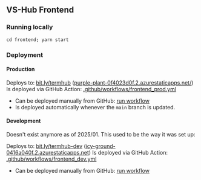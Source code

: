 ## VS-Hub Frontend

### Running locally

`cd frontend; yarn start`

### Deployment

#### Production

Deploys to: [bit.ly/termhub](https://bit.ly/termhub) ([purple-plant-0f4023d0f.2.azurestaticapps.net/](https://purple-plant-0f4023d0f.2.azurestaticapps.net/))
Is deployed via GitHub Action: [.github/workflows/frontend_prod.yml](https://github.com/jhu-bids/TermHub/blob/main/.github/workflows/frontend_prod.yml)

- Can be deployed manually from GitHub: [run workflow](https://github.com/jhu-bids/TermHub/actions/workflows/frontend_prod.yml)
- Is deployed automatically whenever the `main` branch is updated.

#### Development
Doesn't exist anymore as of 2025/01. This used to be the way it was set up:

Deploys to: [bit.ly/termhub-dev](https://bit.ly/termhub-dev) ([icy-ground-0416a040f.2.azurestaticapps.net](https://icy-ground-0416a040f.2.azurestaticapps.net))
Is deployed via GitHub Action: [.github/workflows/frontend_dev.yml](https://github.com/jhu-bids/TermHub/blob/main/.github/workflows/frontend_dev.yml)

- Can be deployed manually from GitHub: [run workflow](https://github.com/jhu-bids/TermHub/actions/workflows/frontend_dev.yml)
